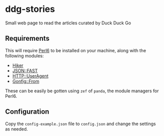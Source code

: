 # ddg-stories

Small web page to read the articles curated by Duck Duck Go

## Requirements

This will require [Perl6](https://perl6.org) to be installed on your machine, along with the following modules:
- [Hiker](https://github.com/tony-o/perl6-hiker)
- [JSON::FAST](https://github.com/timo/json_fast)
- [HTTP::UserAgent](https://github.com/sergot/http-useragent)
- [Gonfig::From](https://github.com/zoffixznet/perl6-Config-From)

These can be easily be gotten using `zef` of `panda`, the module managers for Perl6.

## Configuration

Copy the `config-example.json` file to `config.json` and change the settings as needed.